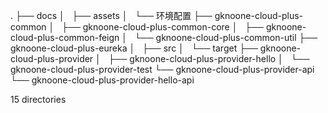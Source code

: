 .
├── docs
│   ├── assets
│   └── 环境配置
├── gknoone-cloud-plus-common
│   ├── gknoone-cloud-plus-common-core
│   ├── gknoone-cloud-plus-common-feign
│   └── gknoone-cloud-plus-common-util
├── gknoone-cloud-plus-eureka
│   ├── src
│   └── target
├── gknoone-cloud-plus-provider
│   ├── gknoone-cloud-plus-provider-hello
│   └── gknoone-cloud-plus-provider-test
└── gknoone-cloud-plus-provider-api
    └── gknoone-cloud-plus-provider-hello-api

15 directories
